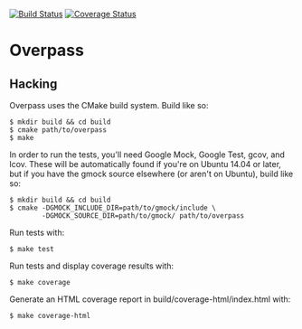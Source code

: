 [![Build Status](https://travis-ci.org/overpass-vpn/overpass.svg)](https://travis-ci.org/overpass-vpn/overpass)
[![Coverage Status](https://coveralls.io/repos/overpass-vpn/overpass/badge.svg?branch=master&service=github)](https://coveralls.io/github/overpass-vpn/overpass?branch=master)

# Overpass

## Hacking

Overpass uses the CMake build system. Build like so:

    $ mkdir build && cd build
    $ cmake path/to/overpass
    $ make

In order to run the tests, you'll need Google Mock, Google Test, gcov, and lcov.
These will be automatically found if you're on Ubuntu 14.04 or later, but if you
have the gmock source elsewhere (or aren't on Ubuntu), build like so:

    $ mkdir build && cd build
    $ cmake -DGMOCK_INCLUDE_DIR=path/to/gmock/include \
            -DGMOCK_SOURCE_DIR=path/to/gmock/ path/to/overpass

Run tests with:

    $ make test

Run tests and display coverage results with:

    $ make coverage

Generate an HTML coverage report in build/coverage-html/index.html with:

    $ make coverage-html
